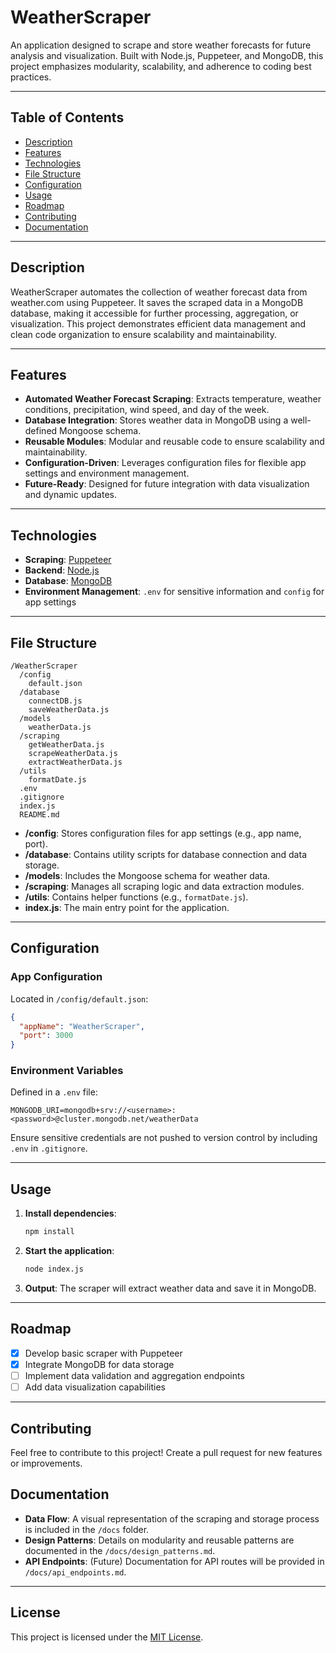 
# WeatherScraper

An application designed to scrape and store weather forecasts for future analysis and visualization. Built with Node.js, Puppeteer, and MongoDB, this project emphasizes modularity, scalability, and adherence to coding best practices.

---

## Table of Contents
- [Description](#description)
- [Features](#features)
- [Technologies](#technologies)
- [File Structure](#file-structure)
- [Configuration](#configuration)
- [Usage](#usage)
- [Roadmap](#roadmap)
- [Contributing](#contributing)
- [Documentation](#documentation)

---

## Description

WeatherScraper automates the collection of weather forecast data from weather.com using Puppeteer. It saves the scraped data in a MongoDB database, making it accessible for further processing, aggregation, or visualization. This project demonstrates efficient data management and clean code organization to ensure scalability and maintainability.

---

## Features

- **Automated Weather Forecast Scraping**: Extracts temperature, weather conditions, precipitation, wind speed, and day of the week.
- **Database Integration**: Stores weather data in MongoDB using a well-defined Mongoose schema.
- **Reusable Modules**: Modular and reusable code to ensure scalability and maintainability.
- **Configuration-Driven**: Leverages configuration files for flexible app settings and environment management.
- **Future-Ready**: Designed for future integration with data visualization and dynamic updates.

---

## Technologies

- **Scraping**: [Puppeteer](https://pptr.dev/)
- **Backend**: [Node.js](https://nodejs.org/)
- **Database**: [MongoDB](https://www.mongodb.com/)
- **Environment Management**: `.env` for sensitive information and `config` for app settings

---

## File Structure

```
/WeatherScraper
  /config
    default.json
  /database
    connectDB.js
    saveWeatherData.js
  /models
    weatherData.js
  /scraping
    getWeatherData.js
    scrapeWeatherData.js
    extractWeatherData.js
  /utils
    formatDate.js
  .env
  .gitignore
  index.js
  README.md
```

- **/config**: Stores configuration files for app settings (e.g., app name, port).
- **/database**: Contains utility scripts for database connection and data storage.
- **/models**: Includes the Mongoose schema for weather data.
- **/scraping**: Manages all scraping logic and data extraction modules.
- **/utils**: Contains helper functions (e.g., `formatDate.js`).
- **index.js**: The main entry point for the application.

---

## Configuration

### App Configuration
Located in `/config/default.json`:
```json
{
  "appName": "WeatherScraper",
  "port": 3000
}
```

### Environment Variables
Defined in a `.env` file:
```env
MONGODB_URI=mongodb+srv://<username>:<password>@cluster.mongodb.net/weatherData
```

Ensure sensitive credentials are not pushed to version control by including `.env` in `.gitignore`.

---

## Usage

1. **Install dependencies**:
    ```bash
    npm install
    ```

2. **Start the application**:
    ```bash
    node index.js
    ```

3. **Output**: The scraper will extract weather data and save it in MongoDB.

---

## Roadmap

- [x] Develop basic scraper with Puppeteer
- [x] Integrate MongoDB for data storage
- [ ] Implement data validation and aggregation endpoints
- [ ] Add data visualization capabilities

---

## Contributing
Feel free to contribute to this project! Create a pull request for new features or improvements.

## Documentation

- **Data Flow**: A visual representation of the scraping and storage process is included in the `/docs` folder.
- **Design Patterns**: Details on modularity and reusable patterns are documented in the `/docs/design_patterns.md`.
- **API Endpoints**: (Future) Documentation for API routes will be provided in `/docs/api_endpoints.md`.

---

## License

This project is licensed under the [MIT License](LICENSE).
```
